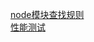 [node模块查找规则](https://www.infoq.cn/article/nodejs-module-mechanism/)  
[性能测试](https://github.com/nearform/node-clinic/issues)
